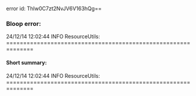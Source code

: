 error id: ThIw0C7zt2NvJV6V163hQg==
### Bloop error:

24/12/14 12:02:44 INFO ResourceUtils: ==============================================================
#### Short summary: 

24/12/14 12:02:44 INFO ResourceUtils: ==============================================================